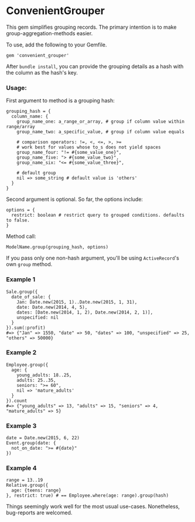 # ConvenientGrouper

This gem simplifies grouping records. The primary intention is to make group-aggregation-methods easier.

To use, add the following to your Gemfile.

    gem 'convenient_grouper'

After `bundle install`, you can provide the grouping details as a hash with the column as the hash's key.

### Usage:

First argument to method is a grouping hash:

    grouping_hash = {
      column_name: {
        group_name_one: a_range_or_array, # group if column value within range/array
        group_name_two: a_specific_value, # group if column value equals

        # comparison operators: !=, <, <=, >, >=
        # work best for values whose to_s does not yield spaces
        group_name_four: "!= #{some_value_one}",
        group_name_five: "> #{some_value_two}",
        group_name_six: "<= #{some_value_three}",

        # default group
        nil => some_string # default value is 'others'
      }
    }

Second argument is optional. So far, the options include:

    options = {
      restrict: boolean # restrict query to grouped conditions. defaults to false.
    }

Method call:

    ModelName.group(grouping_hash, options)

If you pass only one non-hash argument, you'll be using `ActiveRecord`'s own `group` method.

### Example 1

    Sale.group({
      date_of_sale: {
        Jan: Date.new(2015, 1)..Date.new(2015, 1, 31),
        date: Date.new(2014, 4, 5),
        dates: [Date.new(2014, 1, 2), Date.new(2014, 2, 1)],
        unspecified: nil
      }
    }).sum(:profit)
    #=> {"Jan" => 1550, "date" => 50, "dates" => 100, "unspecified" => 25, "others" => 50000}

### Example 2

    Employee.group({
      age: {
        young_adults: 18..25,
        adults: 25..35,
        seniors: ">= 60",
        nil => 'mature_adults'
      }
    }).count
    #=> {"young_adults" => 13, "adults" => 15, "seniors" => 4, "mature_adults" => 5}

### Example 3

    date = Date.new(2015, 6, 22)
    Event.group(date: {
      not_on_date: ">= #{date}"
    })

### Example 4

    range = 13..19
    Relative.group({
      age: {teens: range}
    }, restrict: true) # == Employee.where(age: range).group(hash)

Things seemingly work well for the most usual use-cases. Nonetheless, bug-reports are welcomed.
